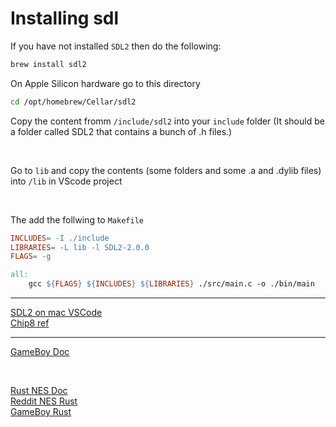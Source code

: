 # Installing sdl

If you have not installed `SDL2` then do the following:

```sh
brew install sdl2
```

On Apple Silicon hardware go to this directory 
```sh 
cd /opt/homebrew/Cellar/sdl2
```

Copy the content fromm `/include/sdl2` into your `include` folder (It should be a folder called SDL2 that contains a bunch of .h files.)

<br>

Go to `lib` and copy the contents (some folders and some .a and .dylib files) into `/lib` in VScode project

<br>

The add the follwing to `Makefile`

```Makefile
INCLUDES= -I ./include
LIBRARIES= -L lib -l SDL2-2.0.0
FLAGS= -g

all:
	gcc ${FLAGS} ${INCLUDES} ${LIBRARIES} ./src/main.c -o ./bin/main 
```

---
[SDL2 on mac VSCode](https://medium.com/@edkins.sarah/set-up-sdl2-on-your-mac-without-xcode-6b0c33b723f7)<br>
[Chip8 ref](http://devernay.free.fr/hacks/chip8/C8TECH10.HTM)


---
[GameBoy Doc](https://gbdev.io/pandocs/About.html)<br>

<br>

[Rust NES Doc](https://bugzmanov.github.io/nes_ebook/)<br>
[Reddit NES Rust](https://www.reddit.com/r/rust/comments/pmo2l5/tried_to_rewrite_a_c_nes_emulator_in_rust_now_it/)<br>
[GameBoy Rust](https://github.com/benkonz/gameboy_emulator)